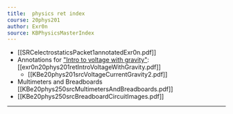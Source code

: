 ```yaml
---
title:  physics ret index
course: 20phys201
author: Exr0n
source: KBPhysicsMasterIndex
---
```


- [[SRCelectrostaticsPacket1annotatedExr0n.pdf]]
- Annotations for ["Intro to voltage with gravity"](https://nuevaschool.instructure.com/courses/2851/assignments/51288): [[exr0n20phys201retIntroVoltageWithGravity.pdf]]
	- [[KBe20phys201srcVoltageCurrentGravity2.pdf]]
- Multimeters and Breadboards [[KBe20phys250srcMultimetersAndBreadboards.pdf]]
- [[KBe20phys250srcBreadboardCircuitImages.pdf]]

---
